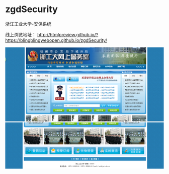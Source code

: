 # zgdSecurity
浙江工业大学-安保系统

线上浏览地址：
http://htmlpreview.github.io/?https://blingblingwebopen.github.io/zgdSecurity/

![图片说明1](https://github.com/blingblingWebOpen/zgdSecurity/blob/master/images/redome1.png)
![图片说明1](https://github.com/blingblingWebOpen/zgdSecurity/blob/master/images/redome2.png)
